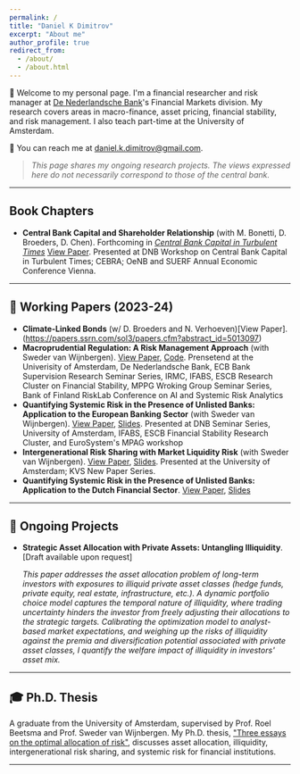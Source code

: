 ```yaml
---
permalink: /
title: "Daniel K Dimitrov"
excerpt: "About me"
author_profile: true
redirect_from: 
  - /about/
  - /about.html
---
```


👋 Welcome to my personal page. I'm a financial researcher and risk manager at [De Nederlandsche Bank](https://www.dnb.nl/)'s Financial Markets division. My research covers areas in macro-finance, asset pricing, financial stability, and risk management. I also teach part-time at the University of Amsterdam.

📧 You can reach me at [daniel.k.dimitrov@gmail.com](mailto:daniel.k.dimitrov@gmail.com).

> _This page shares my ongoing research projects. The views expressed here do not necessarily correspond to those of the central bank._

---
## Book Chapters

- **Central Bank Capital and Shareholder Relationship** (with M. Bonetti, D. Broeders, D. Chen).  Forthcoming in [*Central Bank Capital in Turbulent Times*](https://link.springer.com/book/9783031735486)  [View Paper](
https://papers.ssrn.com/sol3/papers.cfm?abstract_id=4788392). Presented at DNB Workshop on Central Bank Capital in Turbulent Times; CEBRA; OeNB and SUERF Annual Economic Conference Vienna.

---

## 📝 Working Papers (2023-24)

- **Climate-Linked Bonds** (w/ D. Broeders and N. Verhoeven)[View Paper].(https://papers.ssrn.com/sol3/papers.cfm?abstract_id=5013097)
- **Macroprudential Regulation: A Risk Management Approach** (with Sweder van Wijnbergen). [View Paper](https://papers.ssrn.com/sol3/papers.cfm?abstract_id=4349908), [Code](https://github.com/danielkdimitrov/systemicRiskBuffers). Prensetend at the Univerisity of Amsterdam, De Nederlandsche Bank, ECB Bank Supervision Research Seminar Series, IRMC, IFABS, ESCB Research Cluster on Financial Stability, MPPG Wroking Group Seminar Series, Bank of Finland RiskLab Conference on AI and Systemic Risk Analytics
- **Quantifying Systemic Risk in the Presence of Unlisted Banks: Application to the European Banking Sector** (with Sweder van Wijnbergen). [View Paper](https://papers.ssrn.com/sol3/papers.cfm?abstract_id=4382033), [Slides](https://github.com/danielkdimitrov/slideDecks/blob/main/DanielDmitrov_SystemicRisk_2023_ESCB_FS.pdf). Presented at DNB Seminar Series, University of Amsterdam, IFABS, ESCB Financial Stability Research Cluster, and EuroSystem's MPAG workshop
- **Intergenerational Risk Sharing with Market Liquidity Risk** (with Sweder van Wijnbergen). [View Paper](https://papers.ssrn.com/sol3/papers.cfm?abstract_id=4084778), [Slides](https://github.com/danielkdimitrov/irs/blob/main/Intergenerational_Risk_Sharing___Slides__TI_.pdf). Presented at the University of Amsterdam; KVS New Paper Series.  
- **Quantifying Systemic Risk in the Presence of Unlisted Banks: Application to the Dutch Financial Sector**. [View Paper](https://papers.ssrn.com/sol3/papers.cfm?abstract_id=4122258), [Slides](https://github.com/danielkdimitrov/systemicRisk/blob/7ae74f951eae0dc1b1815b6890e72864e79b4f8d/Slides_SystemicRiskNL.pdf)

---

## 🚀 Ongoing Projects

- **Strategic Asset Allocation with Private Assets: Untangling Illiquidity**. [Draft available upon request] 

  *This paper addresses the asset allocation problem of long-term investors with exposures to illiquid private asset classes (hedge funds, private equity, real estate, infrastructure, etc.). A dynamic portfolio choice model captures the temporal nature of illiquidity, where trading uncertainty hinders the investor from freely adjusting their allocations to the strategic targets. Calibrating the optimization model to analyst-based market expectations, and weighing up the risks of illiquidity against the premia and diversification potential associated with private asset classes, I quantify the welfare impact of illiquidity in investors' asset mix.*

---

## 🎓 Ph.D. Thesis

A graduate from the University of Amsterdam, supervised by Prof. Roel Beetsma and Prof. Sweder van Wijnbergen. My Ph.D. thesis, ["Three essays on the optimal allocation of risk"](https://dare.uva.nl/search?identifier=8a24acd8-fc8d-4785-b98d-26d802aaa699), discusses asset allocation, illiquidity, intergenerational risk sharing, and systemic risk for financial institutions.

---

